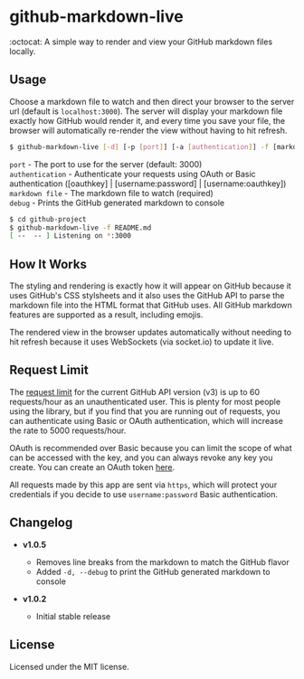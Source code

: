 # github-markdown-live

:octocat: A simple way to render and view your GitHub markdown files locally.


## Usage

Choose a markdown file to watch and then direct your browser to the server url (default is `localhost:3000`). The server will display your markdown file exactly how GitHub would render it, and every time you save your file, the browser will automatically re-render the view without having to hit refresh.

```bash
$ github-markdown-live [-d] [-p [port]] [-a [authentication]] -f [markdown file]
```

`port` - The port to use for the server (default: 3000)  
`authentication` - Authenticate your requests using OAuth or Basic authentication ([oauthkey] | [username:password] | [username:oauthkey])  
`markdown file` - The markdown file to watch (required)  
`debug` - Prints the GitHub generated markdown to console

```bash
$ cd github-project
$ github-markdown-live -f README.md
[ --  -- ] Listening on *:3000
```

## How It Works

The styling and rendering is exactly how it will appear on GitHub because it uses GitHub's CSS stylsheets and it also uses the GitHub API to parse the markdown file into the HTML format that GitHub uses. All GitHub markdown features are supported as a result, including emojis. 

The rendered view in the browser updates automatically without needing to hit refresh because it uses WebSockets (via socket.io) to update it live.


## Request Limit

The [request limit](https://developer.github.com/v3/#rate-limiting) for the current GitHub API version (v3) is up to 60 requests/hour as an unauthenticated user. This is plenty for most people using the library, but if you find that you are running out of requests, you can authenticate using Basic or OAuth authentication, which will increase the rate to 5000 requests/hour.

OAuth is recommended over Basic because you can limit the scope of what can be accessed with the key, and you can always revoke any key you create. You can create an OAuth token [here](https://github.com/settings/tokens/new).

All requests made by this app are sent via `https`, which will protect your credentials if you decide to use `username:password` Basic authentication.


## Changelog

- **v1.0.5**
  - Removes line breaks from the markdown to match the GitHub flavor
  - Added `-d, --debug` to print the GitHub generated markdown to console

- **v1.0.2**
  - Initial stable release


## License

Licensed under the MIT license.
